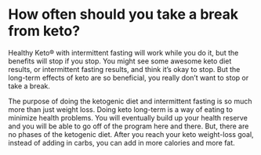 # How often should you take a break from keto?

Healthy Keto® with intermittent fasting will work while you do it, but the benefits will stop if you stop. You might see some awesome keto diet results, or intermittent fasting results, and think it’s okay to stop. But the long-term effects of keto are so beneficial, you really don’t want to stop or take a break.

The purpose of doing the ketogenic diet and intermittent fasting is so much more than just weight loss. Doing keto long-term is a way of eating to minimize health problems. You will eventually build up your health reserve and you will be able to go off of the program here and there. But, there are no phases of the ketogenic diet. After you reach your keto weight-loss goal, instead of adding in carbs, you can add in more calories and more fat.